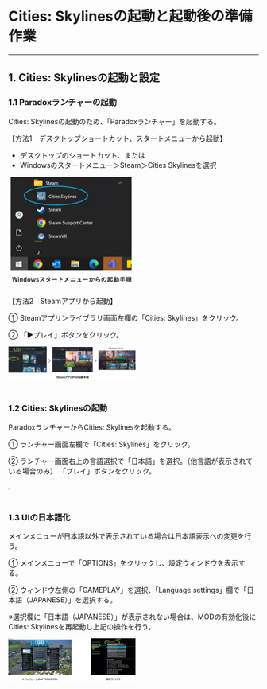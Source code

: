 # Cities: Skylinesの起動と起動後の準備作業

------

## 1. Cities: Skylinesの起動と設定

### 1.1 Paradoxランチャーの起動

Cities: Skylinesの起動のため、「Paradoxランチャー」を起動する。

【方法1　デスクトップショートカット、スタートメニューから起動】

- デスクトップのショートカット、または
- Windowsのスタートメニュー＞Steam＞Cities Skylinesを選択



<img src="../resources/userMan/2-1-1-1.png" style="zoom: 25%;" />

【方法2　Steamアプリから起動】

① Steamアプリ＞ライブラリ画面左欄の「Cities: Skylines」をクリック。

② 「▶プレイ」ボタンをクリック。



<img src="../resources/userMan/2-1-1-2.png" style="zoom:25%;" />

<br>
<br>

### 1.2 Cities: Skylinesの起動

ParadoxランチャーからCities: Skylinesを起動する。

① ランチャー画面左欄で「Cities: Skylines」をクリック。

② ランチャー画面右上の言語選択で「日本語」を選択。（他言語が表示されている場合のみ）
「プレイ」ボタンをクリック。



<img src="../resources/userMan/2-1-2-1.png" style="zoom: 25%;" />

<br>
<br>

### 1.3 UIの日本語化

メインメニューが日本語以外で表示されている場合は日本語表示への変更を行う。

① メインメニューで「OPTIONS」をクリックし、設定ウィンドウを表示する。

② ウィンドウ左側の「GAMEPLAY」を選択、「Language settings」欄で「日本語（JAPANESE）」を選択する。

※選択欄に「日本語（JAPANESE）」が表示されない場合は、MODの有効化後にCities: Skylinesを再起動し上記の操作を行う。



<img src="../resources/userMan/2-1-3-1.png" style="zoom: 25%;" />

<br><br>

